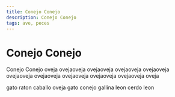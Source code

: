 ```yaml
---
title: Conejo Conejo
description: Conejo Conejo
tags: ave, peces
---
```


# Conejo Conejo

Conejo Conejo oveja ovejaoveja ovejaoveja ovejaoveja ovejaoveja ovejaoveja ovejaoveja ovejaoveja ovejaoveja ovejaoveja oveja

gato raton caballo oveja gato conejo gallina leon cerdo leon